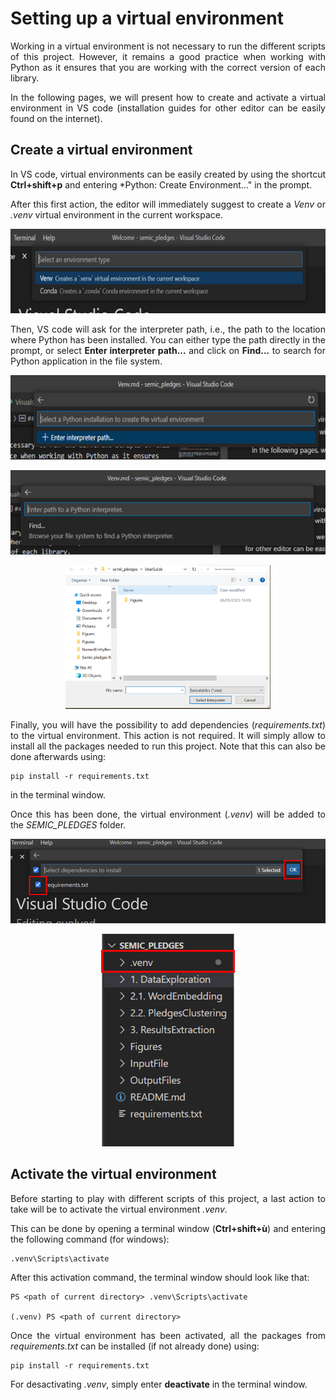 # Setting up a virtual environment

<div style='text-align: justify;'>

Working in a virtual environment is not necessary to run the different scripts of this project. However, it remains a good practice when working with Python as it ensures that you are working with the correct version of each library. 

In the following pages, we will present how to create and activate a virtual environment in VS code (installation guides for other editor can be easily found on the internet). 

## Create a virtual environment

In VS code, virtual environments can be easily created by using the shortcut **Ctrl+shift+p** and entering *Python: Create Environment..." in the prompt. 

After this first action, the editor will immediately suggest to create a *Venv* or *.venv* virtual environment in the current workspace. 

<p align="center">
    <img src="/UserGuide/Figures/venv1.png" width = 640 height = 135>
</p>

Then, VS code will ask for the interpreter path, i.e., the path to the location where Python has been installed. You can either type the path directly in the prompt, or select **Enter interpreter path...** and click on **Find...** to search for Python application in the file system. 

<p align="center">
    <img src="/UserGuide/Figures/venv2.png" width = 640 height = 135>
</p>

<p align="center">
    <img src="/UserGuide/Figures/venv3.png" width = 640 height = 135>
</p>

<p align="center">
    <img src="/UserGuide/Figures/venv4.png" width = 328 height = 230>
</p>

Finally, you will have the possibility to add dependencies (*requirements.txt*) to the virtual environment. This action is not required. It will simply allow to install all the packages needed to run this project. Note that this can also be done afterwards using: 
```
pip install -r requirements.txt
``` 
in the terminal window.

Once this has been done, the virtual environment (*.venv*) will be added to the *SEMIC_PLEDGES* folder.  

<p align="center">
    <img src="/UserGuide/Figures/venv5.png" width = 640 height = 135>
</p>

<p align="center">
    <img src="/UserGuide/Figures/venv6.png" width = 214 height = 340>
</p>

## Activate the virtual environment

Before starting to play with different scripts of this project, a last action to take will be to activate the virtual environment *.venv*.

This can be done by opening a terminal window (**Ctrl+shift+ù**) and entering the following command (for windows):
```
.venv\Scripts\activate
```

After this activation command, the terminal window should look like that: 
```
PS <path of current directory> .venv\Scripts\activate

(.venv) PS <path of current directory> 
``` 

Once the virtual environment has been activated, all the packages from *requirements.txt* can be installed (if not already done) using: 
```
pip install -r requirements.txt
``` 

For desactivating *.venv*, simply enter **deactivate** in the terminal window.
</div>